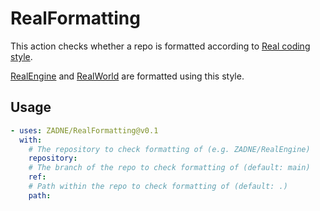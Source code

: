 # RealFormatting

This action checks whether a repo is formatted according to [Real coding style](https://github.com/ZADNE/Real/blob/main/.clang-format).

[RealEngine](https://github.com/ZADNE/RealEngine) and [RealWorld](https://github.com/ZADNE/RealEngine) are formatted using this style.

## Usage

```yaml
- uses: ZADNE/RealFormatting@v0.1
  with:
    # The repository to check formatting of (e.g. ZADNE/RealEngine)
    repository:
    # The branch of the repo to check formatting of (default: main)
    ref:
    # Path within the repo to check formatting of (default: .)
    path:
```